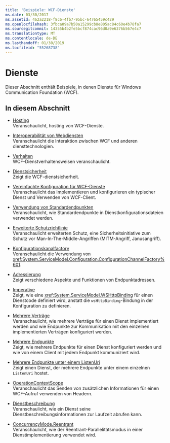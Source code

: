```yaml
---
title: 'Beispiele: WCF-Dienste'
ms.date: 03/30/2017
ms.assetid: 462a2218-f8c6-4fb7-95bc-64765459c429
ms.openlocfilehash: 3fbca09a7b50a15299cb8e805ac84c60e4b78fa7
ms.sourcegitcommit: 14355b4b2fe5bcf874cac96d0a9e6376b567e4c7
ms.translationtype: MT
ms.contentlocale: de-DE
ms.lasthandoff: 01/30/2019
ms.locfileid: "55268738"
---
```

# <a name="services"></a>Dienste

Dieser Abschnitt enthält Beispiele, in denen Dienste für Windows Communication Foundation (WCF).

## <a name="in-this-section"></a>In diesem Abschnitt

- [Hosting](../../../../docs/framework/wcf/feature-details/hosting.md)\
Veranschaulicht, hosting von WCF-Dienste.

- [Interoperabilität von Webdiensten](service-interoperability.md)\
Veranschaulicht die Interaktion zwischen WCF und anderen diensttechnologien.

- [Verhalten](behaviors.md)\
WCF-Dienstverhaltensweisen veranschaulicht.

- [Dienstsicherheit](service-security.md)\
Zeigt die WCF-dienstsicherheit.

- [Vereinfachte Konfiguration für WCF-Dienste](simplified-configuration-for-wcf-services.md)\
Veranschaulicht das Implementieren und konfigurieren ein typischer Dienst und Verwenden von WCF-Client.

- [Verwendung von Standardendpunkten](usage-of-standard-endpoints.md)\
Veranschaulicht, wie Standardendpunkte in Dienstkonfigurationsdateien verwendet werden.

- [Erweiterte Schutzrichtlinie](extended-protection-policy.md)\
Veranschaulicht erweiterten Schutz, eine Sicherheitsinitiative zum Schutz vor Man-In-The-Middle-Angriffen (MITM-Angriff, Janusangriff).

- [Konfigurationskanalfactory](configuration-channel-factory.md)\
Veranschaulicht die Verwendung von <xref:System.ServiceModel.Configuration.ConfigurationChannelFactory%601>.

- [Adressierung](addressing.md)\
Zeigt verschiedene Aspekte und Funktionen von Endpunktadressen.

- [Imperative](imperative.md)\
Zeigt, wie eine <xref:System.ServiceModel.WSHttpBinding> für einen Dienstcode definiert wird, anstatt die `wsHttpBinding`-Bindung in der Konfiguration zu definieren.

- [Mehrere Verträge](multiple-contracts.md)\
Veranschaulicht, wie mehrere Verträge für einen Dienst implementiert werden und wie Endpunkte zur Kommunikation mit den einzelnen implementierten Verträgen konfiguriert werden.

- [Mehrere Endpunkte](multiple-endpoints.md)\
Zeigt, wie mehrere Endpunkte für einen Dienst konfiguriert werden und wie von einem Client mit jedem Endpunkt kommuniziert wird.

- [Mehrere Endpunkte unter einem ListenUri](multiple-endpoints-at-a-single-listenuri.md)\
Zeigt einen Dienst, der mehrere Endpunkte unter einem einzelnen `ListenUri` hostet.

- [OperationContextScope](operationcontextscope.md)\
Veranschaulicht das Senden von zusätzlichen Informationen für einen WCF-Aufruf verwenden von Headern.

- [Dienstbeschreibung](service-description.md)\
Veranschaulicht, wie ein Dienst seine Dienstbeschreibungsinformationen zur Laufzeit abrufen kann.

- [ConcurrencyMode.Reentrant](concurrencymode-reentrant.md)\
Veranschaulicht, wie der Reentrant-Parallelitätsmodus in einer Dienstimplementierung verwendet wird.